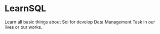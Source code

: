 # LearnSQL
Learn all basic things about Sql for develop Data Management Task in our lives or our works. 
